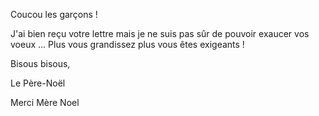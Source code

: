 Coucou les garçons ! 

J'ai bien reçu votre lettre mais je ne suis pas sûr de pouvoir exaucer vos voeux ... Plus vous grandissez plus vous êtes exigeants !

Bisous bisous,

Le Père-Noël

Merci Mère Noel
